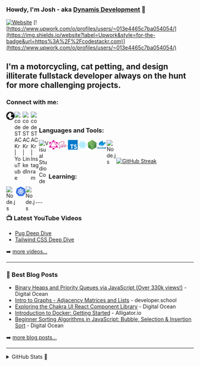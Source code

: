 ### Howdy, I'm Josh - aka [Dynamis Development][website] 🤠

[![Website](https://img.shields.io/website?label=joshua-hall.dev&style=for-the-badge&url=https%3A%2F%2Fcodestackr.com)](http://joshua-hall.dev/)
[![https://www.upwork.com/o/profiles/users/~013e4465c7ba054054/](https://img.shields.io/website?label=Upwork&style=for-the-badge&url=https%3A%2F%2Fcodestackr.com)](https://www.upwork.com/o/profiles/users/~013e4465c7ba054054/)

## I'm a motorcycling, cat petting, and design illiterate fullstack developer always on the hunt for more challenging projects.

<!-- - 🔭 I just launched my first course: [Become A VS Code SuperHero!][course]!
- 🌱 I’m currently learning everything 🤣
- 👯 I’m looking to collaborate with other content creators
- 🥅 2021 Goals: Focus more on developing for the Cardano blockchain an and creating Blender designs for VR games.
- ⚡ Fun fact: I love to draw and play guitar / drums -->

### Connect with me:

[<img align="left" alt="codeSTACKr.com" width="22px" src="https://raw.githubusercontent.com/iconic/open-iconic/master/svg/globe.svg" />][website]
[<img align="left" alt="codeSTACKr | YouTube" width="22px" src="https://cdn.jsdelivr.net/npm/simple-icons@v3/icons/youtube.svg" />][youtube]
[<img align="left" alt="codeSTACKr | LinkedIn" width="22px" src="https://cdn.jsdelivr.net/npm/simple-icons@v3/icons/linkedin.svg" />][linkedin]
[<img align="left" alt="codeSTACKr | Instagram" width="22px" src="https://cdn.jsdelivr.net/npm/simple-icons@v3/icons/instagram.svg" />][instagram]

<br />

### Languages and Tools:

<img align="left" alt="Visual Studio Code" width="26px" src="https://avatars.githubusercontent.com/u/12551863?s=200&v=4" />
<img align="left" alt="HTML5" width="26px" src="https://raw.githubusercontent.com/github/explore/5c058a388828bb5fde0bcafd4bc867b5bb3f26f3/topics/graphql/graphql.png" />
<img align="left" alt="Sass" width="26px" src="https://raw.githubusercontent.com/github/explore/80688e429a7d4ef2fca1e82350fe8e3517d3494d/topics/sass/sass.png" />
<img align="left" alt="Node.js" width="26px" src="https://raw.githubusercontent.com/github/explore/80688e429a7d4ef2fca1e82350fe8e3517d3494d/topics/typescript/typescript.png" />
<img align="left" alt="React" width="26px" src="https://raw.githubusercontent.com/github/explore/80688e429a7d4ef2fca1e82350fe8e3517d3494d/topics/react/react.png" />
<img align="left" alt="Node.js" width="26px" src="https://raw.githubusercontent.com/github/explore/80688e429a7d4ef2fca1e82350fe8e3517d3494d/topics/nodejs/nodejs.png" />
<img align="left" alt="Node.js" width="26px" src="https://raw.githubusercontent.com/github/explore/80688e429a7d4ef2fca1e82350fe8e3517d3494d/topics/docker/docker.png" />
<img align="left" alt="Node.js" width="26px" src="https://avatars.githubusercontent.com/u/6250754?s=200&v=4" />

<br />
<br />

[![GitHub Streak](https://streak-stats.demolab.com?user=DynamisDevelopment&theme=dark&hide_border=true)](https://git.io/streak-stats)

### Learning:

<img align="left" alt="Node.js" width="26px" src="https://avatars.githubusercontent.com/u/64235328?s=200&v=4" />
<img align="left" alt="Node.js" width="26px" src="https://raw.githubusercontent.com/github/explore/80688e429a7d4ef2fca1e82350fe8e3517d3494d/topics/kubernetes/kubernetes.png" />
<img align="left" alt="Node.js" width="26px" src="https://avatars.githubusercontent.com/u/177543?s=200&v=4" />
<br />
<br />
---

### 📺 Latest YouTube Videos

<!-- YOUTUBE:START -->

- [Pug Deep Dive](https://www.youtube.com/watch?v=ToLNkiKM7As&t=253s)
- [Tailwind CSS Deep Dive](https://www.youtube.com/watch?v=vzQxdAxhykY&t=191s)

<!-- YOUTUBE:END -->

➡️ [more videos...](https://www.youtube.com/channel/UC-9kS4cbkpJ91kga-eB-MOA)

---

### 📕 Best Blog Posts

<!-- BLOG-POST-LIST:START -->

- [Binary Heaps and Priority Queues via JavaScript (Over 330k views!)](https://www.digitalocean.com/community/tutorials/js-binary-heaps) - Digital Ocean
- [Intro to Graphs - Adjacency Matrices and Lists](https://developer.school/intro-to-graphs/) - developer.school
- [Exploring the Chakra UI React Component Library](https://www.digitalocean.com/community/tutorials/react-chakra-ui) - Digital Ocean
- [Introduction to Docker: Getting Started](https://alligator.io/workflow/intro-to-docker/) - Alligator.io
- [Beginner Sorting Algorithms in JavaScript: Bubble, Selection & Insertion Sort](https://www.digitalocean.com/community/tutorials/js-bubble-selection-insertion-sort) - Digital Ocean

<!-- BLOG-POST-LIST:END -->

➡️ [more blog posts...](https://alligator.io/author/joshua-hall)

---

<details>
  <summary>GitHub Stats 🚀</summary>

<!--START_SECTION:activity-->
<!--END_SECTION:activity-->

</details>

[website]: https://joshua-hall.dev
[course]: http://vsCodeHero.com
[youtube]: https://www.youtube.com/channel/UC-9kS4cbkpJ91kga-eB-MOA
[instagram]: https://www.instagram.com/dynamisdevelopment/
[linkedin]: https://www.linkedin.com/in/joshua-hall-51b182185/
